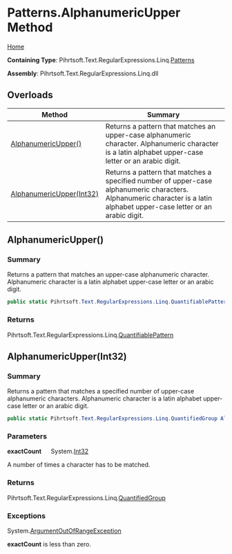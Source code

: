 # Patterns\.AlphanumericUpper Method

[Home](../../../../../../README.md)

**Containing Type**: Pihrtsoft\.Text\.RegularExpressions\.Linq\.[Patterns](../README.md)

**Assembly**: Pihrtsoft\.Text\.RegularExpressions\.Linq\.dll

## Overloads

| Method | Summary |
| ------ | ------- |
| [AlphanumericUpper()](#Pihrtsoft_Text_RegularExpressions_Linq_Patterns_AlphanumericUpper) | Returns a pattern that matches an upper\-case alphanumeric character\. Alphanumeric character is a latin alphabet upper\-case letter or an arabic digit\. |
| [AlphanumericUpper(Int32)](#Pihrtsoft_Text_RegularExpressions_Linq_Patterns_AlphanumericUpper_System_Int32_) | Returns a pattern that matches a specified number of upper\-case alphanumeric characters\. Alphanumeric character is a latin alphabet upper\-case letter or an arabic digit\. |

## AlphanumericUpper\(\) <a name="Pihrtsoft_Text_RegularExpressions_Linq_Patterns_AlphanumericUpper"></a>

### Summary

Returns a pattern that matches an upper\-case alphanumeric character\. Alphanumeric character is a latin alphabet upper\-case letter or an arabic digit\.

```csharp
public static Pihrtsoft.Text.RegularExpressions.Linq.QuantifiablePattern AlphanumericUpper()
```

### Returns

Pihrtsoft\.Text\.RegularExpressions\.Linq\.[QuantifiablePattern](../../QuantifiablePattern/README.md)

## AlphanumericUpper\(Int32\) <a name="Pihrtsoft_Text_RegularExpressions_Linq_Patterns_AlphanumericUpper_System_Int32_"></a>

### Summary

Returns a pattern that matches a specified number of upper\-case alphanumeric characters\. Alphanumeric character is a latin alphabet upper\-case letter or an arabic digit\.

```csharp
public static Pihrtsoft.Text.RegularExpressions.Linq.QuantifiedGroup AlphanumericUpper(int exactCount)
```

### Parameters

**exactCount** &emsp; System\.[Int32](https://docs.microsoft.com/en-us/dotnet/api/system.int32)

A number of times a character has to be matched\.

### Returns

Pihrtsoft\.Text\.RegularExpressions\.Linq\.[QuantifiedGroup](../../QuantifiedGroup/README.md)

### Exceptions

System\.[ArgumentOutOfRangeException](https://docs.microsoft.com/en-us/dotnet/api/system.argumentoutofrangeexception)

**exactCount** is less than zero\.

